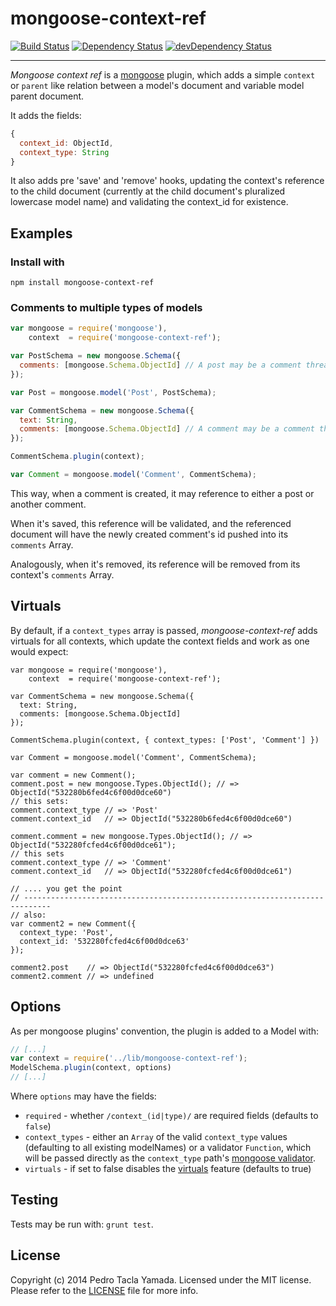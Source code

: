mongoose-context-ref
====================

[![Build Status](https://secure.travis-ci.org/yamadapc/mongoose-context-ref.png?branch=master)](http://travis-ci.org/yamadapc/mongoose-context-ref)
[![Dependency Status](https://david-dm.org/yamadapc/mongoose-context-ref.png)](https://david-dm.org/yamadapc/mongoose-context-ref)
[![devDependency Status](https://david-dm.org/yamadapc/mongoose-context-ref/dev-status.png)](https://david-dm.org/yamadapc/mongoose-context-ref#info=devDependencies)

---

*Mongoose context ref* is a [mongoose](https://github.com/learnboost/mongoose)
plugin, which adds a simple `context` or `parent` like relation between a
model's document and variable model parent document.

It adds the fields:
```javascript
{
  context_id: ObjectId,
  context_type: String
}
```

It also adds pre 'save' and 'remove' hooks, updating the context's reference to
the child document (currently at the child document's pluralized lowercase model
name) and validating the context_id for existence.

## Examples

### Install with

`npm install mongoose-context-ref`

### Comments to multiple types of models

```javascript
var mongoose = require('mongoose'),
    context  = require('mongoose-context-ref');

var PostSchema = new mongoose.Schema({
  comments: [mongoose.Schema.ObjectId] // A post may be a comment thread
});

var Post = mongoose.model('Post', PostSchema);

var CommentSchema = new mongoose.Schema({
  text: String,
  comments: [mongoose.Schema.ObjectId] // A comment may be a comment thread
});

CommentSchema.plugin(context);

var Comment = mongoose.model('Comment', CommentSchema);
```

This way, when a comment is created, it may reference to either a post or
another comment.

When it's saved, this reference will be validated, and the
referenced document will have the newly created comment's id pushed into its
`comments` Array.

Analogously, when it's removed, its reference will be removed from its context's
`comments` Array.

## Virtuals

By default, if a `context_types` array is passed, *mongoose-context-ref* adds
virtuals for all contexts, which update the context fields and work as one would
expect:

```
var mongoose = require('mongoose'),
    context  = require('mongoose-context-ref');

var CommentSchema = new mongoose.Schema({
  text: String,
  comments: [mongoose.Schema.ObjectId]
});

CommentSchema.plugin(context, { context_types: ['Post', 'Comment'] })

var Comment = mongoose.model('Comment', CommentSchema);

var comment = new Comment();
comment.post = new mongoose.Types.ObjectId(); // => ObjectId("532280b6fed4c6f00d0dce60")
// this sets:
comment.context_type // => 'Post'
comment.context_id   // => ObjectId("532280b6fed4c6f00d0dce60")

comment.comment = new mongoose.Types.ObjectId(); // => ObjectId("532280fcfed4c6f00d0dce61");
// this sets
comment.context_type // => 'Comment'
comment.context_id   // => ObjectId("532280fcfed4c6f00d0dce61")

// .... you get the point
// ----------------------------------------------------------------------------
// also:
var comment2 = new Comment({
  context_type: 'Post',
  context_id: '532280fcfed4c6f00d0dce63'
});

comment2.post    // => ObjectId("532280fcfed4c6f00d0dce63")
comment2.comment // => undefined
```

## Options

As per mongoose plugins' convention, the plugin is added to a Model with:
```javascript
// [...]
var context = require('../lib/mongoose-context-ref');
ModelSchema.plugin(context, options)
// [...]
```

Where `options` may have the fields:

- `required` - whether `/context_(id|type)/` are required fields (defaults to
  `false`)
- `context_types` - either an `Array` of the valid `context_type` values
  (defaulting to all existing modelNames) or a validator `Function`, which
  will be passed directly as the `context_type` path's [mongoose validator](http://mongoosejs.com/docs/api.html#schematype_SchemaType-validate).
- `virtuals` - if set to false disables the [virtuals](#Virtuals) feature
  (defaults to true)

## Testing
Tests may be run with: `grunt test`.

## License
Copyright (c) 2014 Pedro Tacla Yamada. Licensed under the MIT license.
Please refer to the [LICENSE](LICENSE) file for more info.
